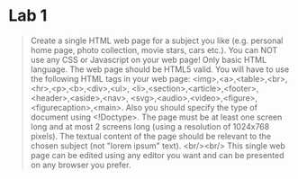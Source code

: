 # Lab 1
>Create a single HTML web page for a subject you like (e.g. personal home page, photo collection, movie stars, cars etc.). You can NOT use any CSS or Javascript on your web page! Only basic HTML language. The web page should be HTML5 valid. You will have to use the following HTML tags in your web page: \<img>,\<a>,\<table>,\<br>,\<hr>,\<p>,\<b>,\<div>,\<ul>, \<li>,\<section>,\<article>,\<footer>,\<header>,\<aside>,\<nav>, \<svg>,\<audio>,\<video>,\<figure>,\<figurecaption>,\<main>. Also you should specify the type of document using \<!Doctype>. The page must be at least one screen long and at most 2 screens long (using a resolution of 1024x768 pixels). The textual content of the page should be relevant to the chosen subject (not "lorem ipsum" text). \<br/>\<br/> This single web page can be edited using any editor you want and can be presented on any browser you prefer.
